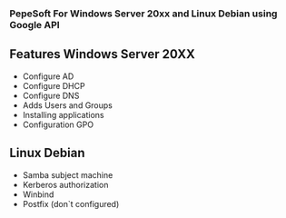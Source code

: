 ### PepeSoft For Windows Server 20xx and Linux Debian using Google API
## Features Windows Server 20XX
* Configure AD
* Configure DHCP
* Configure DNS
* Adds Users and Groups
* Installing applications
* Configuration GPO
## Linux Debian
* Samba subject machine
* Kerberos authorization
* Winbind
* Postfix (don`t configured)
